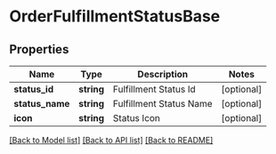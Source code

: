 # OrderFulfillmentStatusBase

## Properties
Name | Type | Description | Notes
------------ | ------------- | ------------- | -------------
**status_id** | **string** | Fulfillment Status Id | [optional] 
**status_name** | **string** | Fulfillment Status Name | [optional] 
**icon** | **string** | Status Icon | [optional] 

[[Back to Model list]](../README.md#documentation-for-models) [[Back to API list]](../README.md#documentation-for-api-endpoints) [[Back to README]](../README.md)


